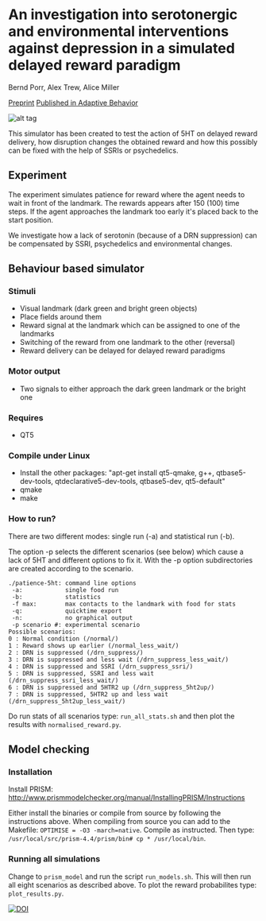 # An investigation into serotonergic and environmental interventions against depression in a simulated delayed reward paradigm

Bernd Porr, Alex Trew, Alice Miller

[Preprint](https://www.biorxiv.org/content/10.1101/580456v1)
[Published in Adaptive Behavior](dx.doi.org/10.1177/1059712319864278)

![alt tag](screenshot.png)

This simulator has been created to test the action of 5HT on delayed
reward delivery, how disruption changes the obtained reward and
how this possibly can be fixed with the help of SSRIs or psychedelics.

## Experiment

The experiment simulates patience for reward where the agent needs to wait in front
of the landmark. The rewards appears after 150 (100) time steps. If the agent approaches
the landmark too early it's placed back to the start position.

We investigate how a lack of serotonin (because of a DRN suppression) can be compensated
by SSRI, psychedelics and environmental changes.

## Behaviour based simulator

### Stimuli

 * Visual landmark (dark green and bright green objects)
 * Place fields around them
 * Reward signal at the landmark which can be assigned to one of the landmarks
 * Switching of the reward from one landmark to the other (reversal)
 * Reward delivery can be delayed for delayed reward paradigms

### Motor output
 * Two signals to either approach the dark green landmark or the bright one

### Requires
 * QT5

### Compile under Linux
 * Install the other packages: "apt-get install qt5-qmake, g++, qtbase5-dev-tools, qtdeclarative5-dev-tools, qtbase5-dev, qt5-default"
 * qmake
 * make

### How to run?

There are two different modes: single run (-a) and statistical run (-b).

The option -p selects the different scenarios (see below) which cause a lack of
5HT and different options to fix it. With the -p option subdirectories are
created according to the scenario.

```
./patience-5ht: command line options
 -a:            single food run
 -b:            statistics
 -f max:        max contacts to the landmark with food for stats
 -q:            quicktime export
 -n:            no graphical output
 -p scenario #: experimental scenario
Possible scenarios:
0 : Normal condition (/normal/)
1 : Reward shows up earlier (/normal_less_wait/)
2 : DRN is suppressed (/drn_suppress/)
3 : DRN is suppressed and less wait (/drn_suppress_less_wait/)
4 : DRN is suppressed and SSRI (/drn_suppress_ssri/)
5 : DRN is suppressed, SSRI and less wait (/drn_suppress_ssri_less_wait/)
6 : DRN is suppressed and 5HTR2 up (/drn_suppress_5ht2up/)
7 : DRN is suppressed, 5HTR2 up and less wait (/drn_suppress_5ht2up_less_wait/)
```

Do run stats of all scenarios type:
```run_all_stats.sh``` and then plot the results with
```normalised_reward.py```.

## Model checking

### Installation

Install PRISM: http://www.prismmodelchecker.org/manual/InstallingPRISM/Instructions

Either install the binaries or compile from source by following the instructions above.
When compiling from source you can add to the Makefile: `OPTIMISE = -O3 -march=native`.
Compile as instructed. Then type: `/usr/local/src/prism-4.4/prism/bin# cp * /usr/local/bin`.

### Running all simulations

Change to `prism_model` and run the script `run_models.sh`. This will then run all
eight scenarios as described above. To plot the reward probabilites type:
`plot_results.py`.





[![DOI](https://zenodo.org/badge/DOI/10.5281/zenodo.2589095.svg)](https://doi.org/10.5281/zenodo.2589095)
